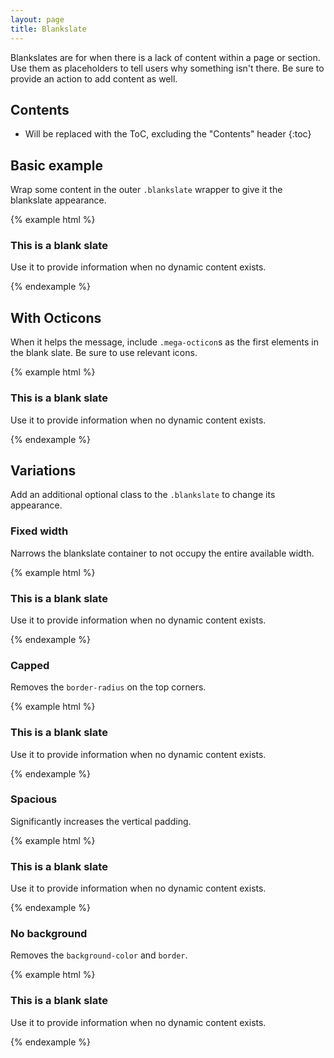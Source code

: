 ```yaml
---
layout: page
title: Blankslate
---
```


Blankslates are for when there is a lack of content within a page or section. Use them as placeholders to tell users why something isn't there. Be sure to provide an action to add content as well.

## Contents

* Will be replaced with the ToC, excluding the "Contents" header
{:toc}

## Basic example

Wrap some content in the outer `.blankslate` wrapper to give it the blankslate appearance.

{% example html %}
<div class="blankslate">
  <h3>This is a blank slate</h3>
  <p>Use it to provide information when no dynamic content exists.</p>
</div>
{% endexample %}

## With Octicons

When it helps the message, include `.mega-octicon`s as the first elements in the blank slate. Be sure to use relevant icons.

{% example html %}
<div class="blankslate">
  <span class="mega-octicon octicon-git-commit"></span>
  <span class="mega-octicon octicon-tag"></span>
  <span class="mega-octicon octicon-git-branch"></span>
  <h3>This is a blank slate</h3>
  <p>Use it to provide information when no dynamic content exists.</p>
</div>
{% endexample %}

## Variations

Add an additional optional class to the `.blankslate` to change its appearance.

### Fixed width

Narrows the blankslate container to not occupy the entire available width.

{% example html %}
<div class="blankslate has-fixed-width">
  <h3>This is a blank slate</h3>
  <p>Use it to provide information when no dynamic content exists.</p>
</div>
{% endexample %}

### Capped

Removes the `border-radius` on the top corners.

{% example html %}
<div class="blankslate capped">
  <h3>This is a blank slate</h3>
  <p>Use it to provide information when no dynamic content exists.</p>
</div>
{% endexample %}

### Spacious

Significantly increases the vertical padding.

{% example html %}
<div class="blankslate spacious">
  <h3>This is a blank slate</h3>
  <p>Use it to provide information when no dynamic content exists.</p>
</div>
{% endexample %}

### No background

Removes the `background-color` and `border`.

{% example html %}
<div class="blankslate clean-background">
  <h3>This is a blank slate</h3>
  <p>Use it to provide information when no dynamic content exists.</p>
</div>
{% endexample %}
